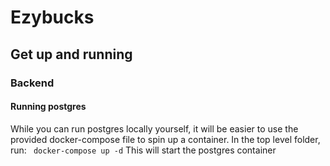 # Ezybucks

## Get up and running

### Backend

#### Running postgres

While you can run postgres locally yourself, it will be easier to use the provided docker-compose file to spin up a container.
In the top level folder, run:
``` docker-compose up -d```
This will start the postgres container